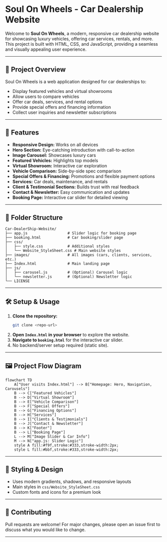 # Soul On Wheels - Car Dealership Website

Welcome to **Soul On Wheels**, a modern, responsive car dealership website for showcasing luxury vehicles, offering car services, rentals, and more. This project is built with HTML, CSS, and JavaScript, providing a seamless and visually appealing user experience.

---

## 🚗 Project Overview
Soul On Wheels is a web application designed for car dealerships to:
- Display featured vehicles and virtual showrooms
- Allow users to compare vehicles
- Offer car deals, services, and rental options
- Provide special offers and financing information
- Collect user inquiries and newsletter subscriptions

---

## 🌟 Features
- **Responsive Design:** Works on all devices
- **Hero Section:** Eye-catching introduction with call-to-action
- **Image Carousel:** Showcases luxury cars
- **Featured Vehicles:** Highlights top models
- **Virtual Showroom:** Interactive car exploration
- **Vehicle Comparison:** Side-by-side spec comparison
- **Special Offers & Financing:** Promotions and flexible payment options
- **Services:** Car deals, maintenance, and rentals
- **Client & Testimonial Sections:** Builds trust with real feedback
- **Contact & Newsletter:** Easy communication and updates
- **Booking Page:** Interactive car slider for detailed viewing

---

## 📁 Folder Structure
```
Car-DealerShip-Website/
├── app.js                  # Slider logic for booking page
├── booking.html            # Car booking/slider page
├── css/
│   ├── style.css           # Additional styles
│   └── Website_StyleSheet.css # Main website styles
├── images/                 # All images (cars, clients, services, etc.)
├── Index.html              # Main landing page
├── js/
│   ├── carousel.js         # (Optional) Carousel logic
│   └── newsletter.js       # (Optional) Newsletter logic
└── LICENSE
```

---

## 🛠️ Setup & Usage
1. **Clone the repository:**
   ```bash
   git clone <repo-url>
   ```
2. **Open `Index.html` in your browser** to explore the website.
3. **Navigate to `booking.html`** for the interactive car slider.
4. No backend/server setup required (static site).

---

## 🖼️ Project Flow Diagram

```mermaid
flowchart TD
    A["User visits Index.html"] --> B["Homepage: Hero, Navigation, Carousels"]
    B --> C["Featured Vehicles"]
    B --> D["Virtual Showroom"]
    B --> E["Vehicle Comparison"]
    B --> F["Special Offers"]
    B --> G["Financing Options"]
    B --> H["Services"]
    B --> I["Clients & Testimonials"]
    B --> J["Contact & Newsletter"]
    B --> K["Footer"]
    B --> L["Booking Page"]
    L --> M["Image Slider & Car Info"]
    M --> N["app.js: Slider Logic"]
    style A fill:#f9f,stroke:#333,stroke-width:2px;
    style L fill:#bbf,stroke:#333,stroke-width:2px;
```

---

## 🎨 Styling & Design
- Uses modern gradients, shadows, and responsive layouts
- Main styles in `css/Website_StyleSheet.css`
- Custom fonts and icons for a premium look

---

## 🤝 Contributing
Pull requests are welcome! For major changes, please open an issue first to discuss what you would like to change.

---
